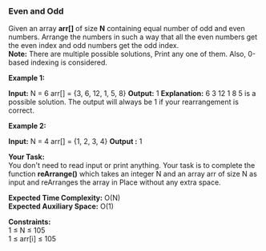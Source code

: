 ﻿
### Even and Odd
Given an array **arr[]** of size **N** containing equal number of odd and even numbers. Arrange the numbers in such a way that all the even numbers get the even index and odd numbers get the odd index.  
**Note:** There are multiple possible solutions, Print any one of them. Also, 0-based indexing is considered.

**Example 1:**

**Input:** N = 6
arr[] = {3, 6, 12, 1, 5, 8}
**Output:**
1
**Explanation:** 6 3 12 1 8 5 is a possible solution.
The output will always be 1 if your
rearrangement is correct.

**Example 2:**

**Input:** N = 4
arr[] = {1, 2, 3, 4}
**Output :**
1

  
**Your Task:**  
You don't need to read input or print anything. Your task is to complete the function **reArrange()** which takes an integer N and an array arr of size N as input and reArranges the array in Place without any extra space.

  
**Expected Time Complexity:** O(N)  
**Expected Auxiliary Space:** O(1)

  
**Constraints:**  
1 ≤ N ≤ 105  
1 ≤ arr[i] ≤ 105

